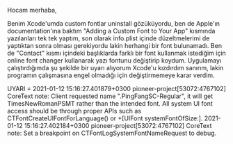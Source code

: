 
Hocam merhaba,

Benim Xcode'umda custom fontlar uninstall gözüküyordu, ben de Apple'ın documentation'ına baktım "Adding a Custom Font to Your App" kısmında yazılanları tek tek yaptım, son olarak info.plist içinde düzeltmelerimi de yaptıktan sonra olması gerekiyordu lakin herhangi bir font bulunamadı. Ben de "Contact" kısmı içindeki başlıklarda farklı bir font kullanmak istediğim için online font changer kullanarak yazı fontunu değiştirip koydum. Uygulamayı çalıştırdığımda şu şekilde bir uyarı alıyorum Xcode'u kızdırdım sanırım, lakin programın çalışmasına engel olmadığı için değiştirmemeye karar verdim. 


UYARI = 2021-01-12 15:16:27.401879+0300 pioneer-project[53072:4767102] CoreText note: Client requested name ".PingFangSC-Regular", it will get TimesNewRomanPSMT rather than the intended font. All system UI font access should be through proper APIs such as CTFontCreateUIFontForLanguage() or +[UIFont systemFontOfSize:].
2021-01-12 15:16:27.402184+0300 pioneer-project[53072:4767102] CoreText note: Set a breakpoint on CTFontLogSystemFontNameRequest to debug.

